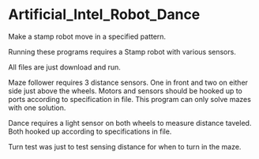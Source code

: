 Artificial_Intel_Robot_Dance
============================

Make a stamp robot move in a specified pattern.

Running these programs requires a Stamp robot with various sensors.

All files are just download and run.

Maze follower requires 3 distance sensors. One in front and two on either side just above the wheels. 
Motors and sensors should be hooked up to ports according to specification in file. 
This program can only solve mazes with one solution.

Dance requires a light sensor on both wheels to measure distance taveled. Both hooked up according to specifications in file.

Turn test was just to test sensing distance for when to turn in the maze.
